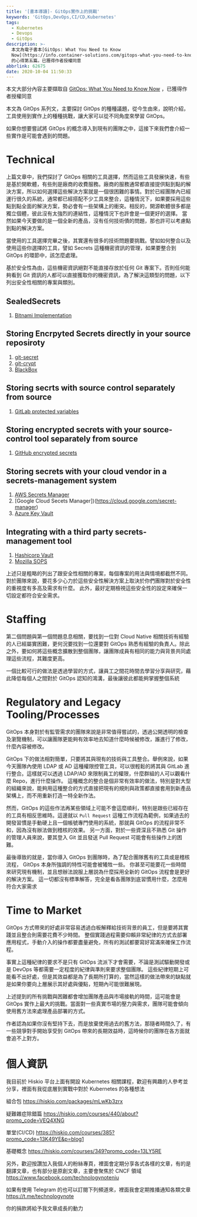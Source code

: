 ```yaml
---
title: '[書本導讀]- GitOps實作上的挑戰'
keywords: 'GitOps,DevOps,CI/CD,Kubernetes'
tags:
  - Kubernetes
  - Devops
  - GitOps
description: >-
  本文為電子書本[GitOps: What You Need to Know
  Now](https://info.container-solutions.com/gitops-what-you-need-to-know-now)
  的心得第五篇。已獲得作者授權同意
abbrlink: 62675
date: 2020-10-04 11:50:33
---
```


本文大部分內容主要擷取自 [GitOps: What You Need to Know Now](https://info.container-solutions.com/gitops-what-you-need-to-know-now) ，已獲得作者授權同意

本文為 GitOps 系列文，主要探討 GitOps 的種種議題，從今生由來，說明介紹，工具使用到實作上的種種挑戰，讓大家可以從不同角度來學習 GitOps。

如果你想要嘗試將 GitOps 的概念導入到現有的團隊之中，這接下來我們會介紹一些實作是可能會遇到的問題。

# Technical
上篇文章中，我們探討了 GitOps 相關的工具選擇，然而這些工具發展快速，有些是基於開軟體，有些則是廠商的收費服務。廠商的服務通常都直接提供點到點的解決方案，所以如何選擇這些解決方案就是一個很困難的事情。對於已經團隊內已經運行很久的系統，通常都已經搭配不少工具來整合，這種情況下，如果要採用這些點到點全面的解決方案，勢必會有一些架構上的衝突。相反的，開源軟體很多都是獨立個體，彼此沒有太強烈的連結性，這種情況下也許會是一個更好的選擇。
當然如果今天要做的是一個全新的產品，沒有任何技術債的問題，那也許可以考慮點到點的解決方案。

當使用的工具選擇完畢之後，其實還有很多的技術問題要挑戰。譬如如何整合以及使用這些你選擇的工具，譬如 Secrets 這種機密資訊的管理，如果要整合到 GitOps 的環節中，該怎麼處理。

基於安全性為由，這些機密資訊絕對不能直接存放於任何 Git 專案下。否則任何能夠看到 Git 資訊的人都可以直接獲取你的機密資訊，為了解決這類型的問題，以下列出安全性相關的專案與類別。
## SealedSecrets
1. [Bitnami Implementation](https://github.com/bitnami-labs/sealed-secrets)

## Storing Encrpyted Secrets directly in your source reposiroty
1. [git-secret](https://github.com/sobolevn/git-secret)
2. [git-crypt](https://github.com/AGWA/git-crypt)
3. [BlackBox](https://github.com/StackExchange/blackbox)

## Storing secrts with source control separately from source
1. [GitLab protected variables](https://docs.gitlab.com/ee/ci/variables/#protect-a-custom-variable)
## Storing encrypted secrets with your source-control tool separately from source
1. [GitHub encrypted secrets](https://help.github.com/en/actions/configuring-and-managing-workflows/creating-and-storing-encrypted-secrets)

## Storing secrets with your cloud vendor in a secrets-management system
1. [AWS Secrets Manager](https://aws.amazon.com/secrets-manager/)
2. [Google Cloud Secets Manager])(https://cloud.google.com/secret-manager)
3. [Azure Key Vault](https://azure.microsoft.com/en-gb/services/key-vault/)

## Integrating with a third party secrets-management tool
1. [Hashicorp Vault](https://www.vaultproject.io/)
2. [Mozilla SOPS](https://github.com/mozilla/sops)

上述只是粗略的列出了跟安全性相關的專案，每個專案的用法與情境都截然不同。對於團隊來說，要花多少心力於這些安全性解決方案上取決於你們團隊對於安全性的重視度有多高及需求有什麼。
此外，最好定期檢視這些安全性的設定來確保一切設定都符合安全需求。

# Staffing
第二個問題與第一個問題息息相關，要找到一位對 Cloud Native 相關技術有經驗的人已經屬實困難，更何況要找到一位還要對 GitOps 熟悉有經驗的負責人。除此之外，要如何將這些概念擴散到整個團隊，讓團隊成員有相同的能力與背景共同處理這些流程，其難度更高。

一個比較可行的做法是透過學習的方式，讓員工之間花時間去學習分享與研究，藉此降低每個人之間對於 GitOps 認知的鴻溝，最後讓彼此都能夠掌握整個系統

# Regulatory and Legacy Tooling/Processes
GitOps 本身對於有監管需求的團隊來說是非常值得嘗試的，透過公開透明的檢查及瀏覽機制，可以讓團隊更能夠有效率地去知道什麼時候被修改，誰進行了修改，什麼內容被修改。

GitOps 下的做法相對簡單，只要將其與現有的技術與工具整合。舉例來說，如果今天團隊內使用 LDAP 或 AD 這種權限控管工具，可以很輕鬆的將其與 GitLab 進行整合。這樣就可以透過 LDAP/AD 來限制員工的權限，什麼群組的人可以觀看什麼 Repo，進行什麼操作。
這種概念的整合是個非常有效率的做法，特別是對大型的組織來說，能夠用這種整合的方式直接把現有的規則與政策都直接套用到新產品架構上，而不用重新打造一特全新作法。

然而，GitOps 的這些作法再某些領域上可能不會這麼順利，特別是跟些已經存在的工具有相反思維時。這邊就以 `Pull Request` 這種工作流程為範例，如果過去的開發習慣是手動硬上且一個帳號專門使用的系統，那就與 GitOps 的流程非常不和，因為沒有辦法做到稽核的效果。
另一方面，對於一些資深且不熟悉 Git 操作的管理人員來說，要其登入 Git 並且發送 Pull Request 可能會有些操作上的困難。

最後導致的就是，當你導入 GitOps 到團隊時，為了配合團隊舊有的工具或是稽核流程， GitOps 本身所強調的特性可能會被犧牲一些。 你甚至可能要花一些時間來研究現有機制，並且想辦法說服上層説為什麼採用全新的 GitOps 流程會是更好的解決方案。
這一切都沒有標準解答，完全是看各團隊到底習慣用什麼，怎麼用符合大家需求

# Time to Market
GitOps 方式帶來的好處非常容易透過白板解釋給技術背景的員工，但是要將其實踐並且整合則需要花費不少時間。 整個實踐過程需要仰賴非常紀律的方式去部署應用程式，手動介入的操作都要盡量避免，所有的測試都要寫好寫滿來確保工作流程。

事實上這種紀律的要求不是只有 GitOps 流派下才會需要，不論是測試驅動開發或是 DevOps 等都需要一定程度的紀律與準則來要求整個團隊。 這些紀律短期上可能看不出好處，但是其效益都是為了長期所打算的，當然這樣的做法帶來的缺點就是如果你要向上層展示其好處與優點，短期內可能很難展現。

上述提到的所有挑戰與困難都會增加團隊產品與市場接軌的時間，這可能會是 GitOps 實作上最大的挑戰。當面對一些真實市場的壓力與需求，團隊可能會傾向使用舊方法來處理產品部署的方式。

作者認為如果你沒有堅持下去，而是放棄使用過去的舊方法，那隨者時間久了，有一些競爭對手開始享受到 GitOps 帶來的長期效益時，這時候你的團隊在各方面就會追不上對方。

# 個人資訊
我目前於 Hiskio 平台上面有開設 Kubernetes 相關課程，歡迎有興趣的人參考並分享，裡面有我從底層到實戰中對於 Kubernetes 的各種想法

組合包
https://hiskio.com/packages/mLwKb3zrx

疑難雜症除錯篇
https://hiskio.com/courses/440/about?promo_code=VEQ4XNG

單堂(CI/CD)
https://hiskio.com/courses/385?promo_code=13K49YE&p=blog1

基礎概念
https://hiskio.com/courses/349?promo_code=13LY5RE

另外，歡迎按讚加入我個人的粉絲專頁，裡面會定期分享各式各樣的文章，有的是翻譯文章，也有部分是原創文章，主要會聚焦於 CNCF 領域
https://www.facebook.com/technologynoteniu

如果有使用 Telegram 的也可以訂閱下列頻道來，裡面我會定期推播通知各類文章
https://t.me/technologynote

你的捐款將給予我文章成長的動力
<script type="text/javascript" src="https://cdnjs.buymeacoffee.com/1.0.0/button.prod.min.js" data-name="bmc-button" data-slug="hwchiu" data-color="#000000" data-emoji=""  data-font="Cookie" data-text="Buy me a coffee" data-outline-color="#fff" data-font-color="#fff" data-coffee-color="#fd0" ></script>



